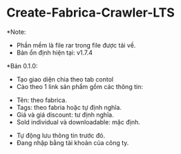 # Create-Fabrica-Crawler-LTS
*Note: 
- Phần mềm là file rar trong file được tải về.
- Bản ổn định hiện tại: v1.7.4

*Bản 0.1.0:
- Tạo giao diện chia theo tab contol
- Cào theo 1 link sản phẩm gồm các thông tin:
 + Tên: theo fabrica.
 + Tags: theo fabria hoặc tự định nghĩa.
 + Giá và giá discount: tư định nghĩa.
 + Sold individual và downloadable: mặc định.
- Tự động lưu thông tin trước đó.
- Đang nhập bằng tài khoản của công ty.
